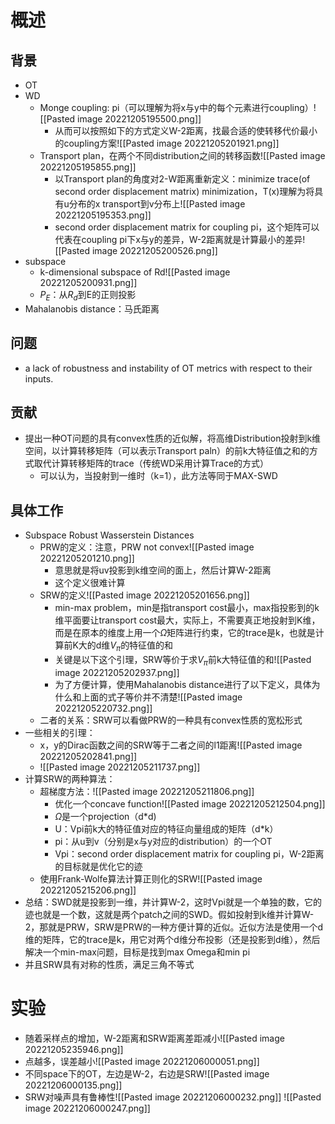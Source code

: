 # 概述
## 背景
- OT
- WD
	- Monge coupling: pi（可以理解为将x与y中的每个元素进行coupling）![[Pasted image 20221205195500.png]]
		- 从而可以按照如下的方式定义W-2距离，找最合适的使转移代价最小的coupling方案![[Pasted image 20221205201921.png]]
	- Transport plan，在两个不同distribution之间的转移函数![[Pasted image 20221205195855.png]]
		- 以Transport plan的角度对2-W距离重新定义：minimize trace(of second order displacement matrix) minimization，T(x)理解为将具有u分布的x transport到v分布上![[Pasted image 20221205195353.png]]
		- second order displacement matrix for coupling pi，这个矩阵可以代表在coupling pi下x与y的差异，W-2距离就是计算最小的差异![[Pasted image 20221205200526.png]]
- subspace
	- k-dimensional subspace  of Rd![[Pasted image 20221205200931.png]]
	- $P_E$：从$R_d$到E的正则投影
- Mahalanobis distance：马氏距离
## 问题
- a lack of robustness and instability of OT metrics with respect to their inputs.
## 贡献
- 提出一种OT问题的具有convex性质的近似解，将高维Distribution投射到k维空间，以计算转移矩阵（可以表示Transport paln）的前k大特征值之和的方式取代计算转移矩阵的trace（传统WD采用计算Trace的方式）
	- 可以认为，当投射到一维时（k=1），此方法等同于MAX-SWD
## 具体工作
- Subspace Robust Wasserstein Distances
	- PRW的定义：注意，PRW not convex![[Pasted image 20221205201210.png]]
		- 意思就是将uv投影到k维空间的面上，然后计算W-2距离
		- 这个定义很难计算
	- SRW的定义![[Pasted image 20221205201656.png]]
		- min-max problem，min是指transport cost最小，max指投影到的k维平面要让transport cost最大，实际上，不需要真正地投射到K维，而是在原本的维度上用一个$\Omega$矩阵进行约束，它的trace是k，也就是计算前K大的d维$V_{\pi}$的特征值的和
		- 关键是以下这个引理，SRW等价于求$V_{\pi}$前k大特征值的和![[Pasted image 20221205202937.png]]
		- 为了方便计算，使用Mahalanobis distance进行了以下定义，具体为什么和上面的式子等价并不清楚![[Pasted image 20221205220732.png]]
	- 二者的关系：SRW可以看做PRW的一种具有convex性质的宽松形式
- 一些相关的引理：
	- x，y的Dirac函数之间的SRW等于二者之间的l1距离![[Pasted image 20221205202841.png]]
	- ![[Pasted image 20221205211737.png]]
- 计算SRW的两种算法：
	- 超梯度方法：![[Pasted image 20221205211806.png]]
		- 优化一个concave function![[Pasted image 20221205212504.png]]
		- $\Omega$是一个projection（d\*d)
		- U：Vpi前k大的特征值对应的特征向量组成的矩阵（d\*k）
		- pi：从u到v（分别是x与y对应的distribution）的一个OT
		- Vpi：second order displacement matrix for coupling pi，W-2距离的目标就是优化它的迹
	- 使用Frank-Wolfe算法计算正则化的SRW![[Pasted image 20221205215206.png]]
- 总结：SWD就是投影到一维，并计算W-2，这时Vpi就是一个单独的数，它的迹也就是一个数，这就是两个patch之间的SWD。假如投射到k维并计算W-2，那就是PRW，SRW是PRW的一种方便计算的近似。近似方法是使用一个d维的矩阵，它的trace是k，用它对两个d维分布投影（还是投影到d维），然后解决一个min-max问题，目标是找到max Omega和min pi
- 并且SRW具有对称的性质，满足三角不等式
# 实验
- 随着采样点的增加，W-2距离和SRW距离差距减小![[Pasted image 20221205235946.png]]
- 点越多，误差越小![[Pasted image 20221206000051.png]]
- 不同space下的OT，左边是W-2，右边是SRW![[Pasted image 20221206000135.png]]
- SRW对噪声具有鲁棒性![[Pasted image 20221206000232.png]] ![[Pasted image 20221206000247.png]]
